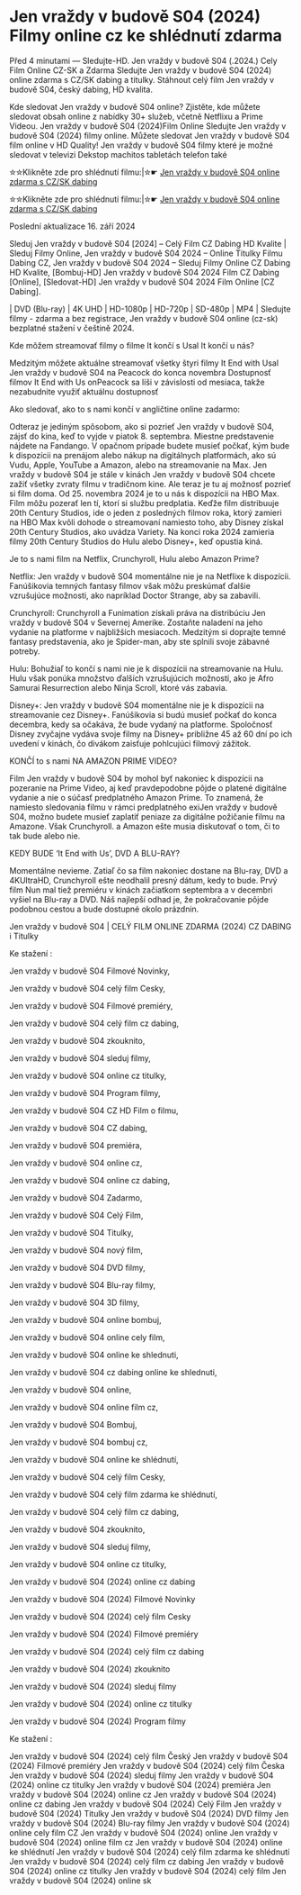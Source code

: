 # Jen vraždy v budově S04 (2024) Filmy online cz ke shlédnutí zdarma

Před 4 minutami — Sledujte-HD. Jen vraždy v budově S04 (.2024.) Cely Film Online CZ-SK a Zdarma
Sledujte Jen vraždy v budově S04 (2024) online zdarma s CZ/SK dabing a titulky. Stáhnout celý film Jen vraždy v budově S04, český dabing, HD kvalita.

Kde sledovat Jen vraždy v budově S04 online? Zjistěte, kde můžete sledovat obsah online z nabídky 30+ služeb, včetně Netflixu a Prime Videou. Jen vraždy v budově S04 (2024)Film Online Sledujte Jen vraždy v budově S04 (2024) filmy online. Můžete sledovat Jen vraždy v budově S04 film online v HD Quality! Jen vraždy v budově S04 filmy které je možné sledovat v televizi Dekstop machitos tabletách telefon také

✮✮Klikněte zde pro shlédnutí filmu:|✮☛ [Jen vraždy v budově S04 online zdarma s CZ/SK dabing](https://onlinecz-skdabingtitulkyzdarmo.blogspot.com/2024/09/jen-vrazdy-v-budove-s04-cely-film.html)

✮✮Klikněte zde pro shlédnutí filmu:|✮☛ [Jen vraždy v budově S04 online zdarma s CZ/SK dabing](https://onlinecz-skdabingtitulkyzdarmo.blogspot.com/2024/09/jen-vrazdy-v-budove-s04-cely-film.html)

Poslední aktualizace 16. září 2024


Sleduj Jen vraždy v budově S04 [2024] – Celý Film CZ Dabing HD Kvalite | Sleduj Filmy Online, Jen vraždy v budově S04 2024 – Online Titulky Filmu Dabing CZ, Jen vraždy v budově S04 2024 – Sleduj Filmy Online CZ Dabing HD Kvalite, [Bombuj-HD] Jen vraždy v budově S04 2024 Film CZ Dabing [Online], [Sledovat-HD] Jen vraždy v budově S04 2024 Film Online [CZ Dabing].

| DVD (Blu-ray) | 4K UHD | HD-1080p | HD-720p | SD-480p | MP4 | Sledujte filmy - zdarma a bez registrace, Jen vraždy v budově S04 online (cz-sk) bezplatné stažení v češtině 2024.

Kde môžem streamovať filmy o filme It končí s Usal It končí u nás?

Medzitým môžete aktuálne streamovať všetky štyri filmy It End with Usal Jen vraždy v budově S04 na Peacock do konca novembra Dostupnosť filmov It End with Us onPeacock sa líši v závislosti od mesiaca, takže nezabudnite využiť aktuálnu dostupnosť

Ako sledovať, ako to s nami končí v angličtine online zadarmo:

Odteraz je jediným spôsobom, ako si pozrieť Jen vraždy v budově S04, zájsť do kina, keď to vyjde v piatok 8. septembra. Miestne predstavenie nájdete na Fandango. V opačnom prípade budete musieť počkať, kým bude k dispozícii na prenájom alebo nákup na digitálnych platformách, ako sú Vudu, Apple, YouTube a Amazon, alebo na streamovanie na Max. Jen vraždy v budově S04 je stále v kinách Jen vraždy v budově S04 chcete zažiť všetky zvraty filmu v tradičnom kine. Ale teraz je tu aj možnosť pozrieť si film doma. Od 25. novembra 2024 je to u nás k dispozícii na HBO Max. Film môžu pozerať len tí, ktorí si službu predplatia. Keďže film distribuuje 20th Century Studios, ide o jeden z posledných filmov roka, ktorý zamieri na HBO Max kvôli dohode o streamovaní namiesto toho, aby Disney získal 20th Century Studios, ako uvádza Variety. Na konci roka 2024 zamieria filmy 20th Century Studios do Hulu alebo Disney+, keď opustia kiná.

Je to s nami film na Netflix, Crunchyroll, Hulu alebo Amazon Prime?

Netflix: Jen vraždy v budově S04 momentálne nie je na Netflixe k dispozícii. Fanúšikovia temných fantasy filmov však môžu preskúmať ďalšie vzrušujúce možnosti, ako napríklad Doctor Strange, aby sa zabavili.

Crunchyroll: Crunchyroll a Funimation získali práva na distribúciu Jen vraždy v budově S04 v Severnej Amerike. Zostaňte naladení na jeho vydanie na platforme v najbližších mesiacoch. Medzitým si doprajte temné fantasy predstavenia, ako je Spider-man, aby ste splnili svoje zábavné potreby.

Hulu: Bohužiaľ to končí s nami nie je k dispozícii na streamovanie na Hulu. Hulu však ponúka množstvo ďalších vzrušujúcich možností, ako je Afro Samurai Resurrection alebo Ninja Scroll, ktoré vás zabavia.

Disney+: Jen vraždy v budově S04 momentálne nie je k dispozícii na streamovanie cez Disney+. Fanúšikovia si budú musieť počkať do konca decembra, kedy sa očakáva, že bude vydaný na platforme. Spoločnosť Disney zvyčajne vydáva svoje filmy na Disney+ približne 45 až 60 dní po ich uvedení v kinách, čo divákom zaisťuje pohlcujúci filmový zážitok.

KONČÍ to s nami NA AMAZON PRIME VIDEO?

Film Jen vraždy v budově S04 by mohol byť nakoniec k dispozícii na pozeranie na Prime Video, aj keď pravdepodobne pôjde o platené digitálne vydanie a nie o súčasť predplatného Amazon Prime. To znamená, že namiesto sledovania filmu v rámci predplatného exiJen vraždy v budově S04, možno budete musieť zaplatiť peniaze za digitálne požičanie filmu na Amazone. Však Crunchyroll. a Amazon ešte musia diskutovať o tom, či to tak bude alebo nie.

KEDY BUDE ‘It End with Us’, DVD A BLU-RAY?

Momentálne nevieme. Zatiaľ čo sa film nakoniec dostane na Blu-ray, DVD a 4KUltraHD, Crunchyroll ešte neodhalil presný dátum, kedy to bude. Prvý film Nun mal tiež premiéru v kinách začiatkom septembra a v decembri vyšiel na Blu-ray a DVD. Náš najlepší odhad je, že pokračovanie pôjde podobnou cestou a bude dostupné okolo prázdnin.

Jen vraždy v budově S04 | CELÝ FILM ONLINE ZDARMA (2024) CZ DABING i Titulky

Ke stažení :

Jen vraždy v budově S04 Filmové Novinky,

Jen vraždy v budově S04 celý film Cesky,

Jen vraždy v budově S04 Filmové premiéry,

Jen vraždy v budově S04 celý film cz dabing,

Jen vraždy v budově S04 zkouknito,

Jen vraždy v budově S04 sleduj filmy,

Jen vraždy v budově S04 online cz titulky,

Jen vraždy v budově S04 Program filmy,

Jen vraždy v budově S04 CZ HD Film o filmu,

Jen vraždy v budově S04 CZ dabing,

Jen vraždy v budově S04 premiéra,

Jen vraždy v budově S04 online cz,

Jen vraždy v budově S04 online cz dabing,

Jen vraždy v budově S04 Zadarmo,

Jen vraždy v budově S04 Celý Film,

Jen vraždy v budově S04 Titulky,

Jen vraždy v budově S04 nový film,

Jen vraždy v budově S04 DVD filmy,

Jen vraždy v budově S04 Blu-ray filmy,

Jen vraždy v budově S04 3D filmy,

Jen vraždy v budově S04 online bombuj,

Jen vraždy v budově S04 online cely film,

Jen vraždy v budově S04 online ke shlednuti,

Jen vraždy v budově S04 cz dabing online ke shlednuti,

Jen vraždy v budově S04 online,

Jen vraždy v budově S04 online film cz,

Jen vraždy v budově S04 Bombuj,

Jen vraždy v budově S04 bombuj cz,

Jen vraždy v budově S04 online ke shlédnutí,

Jen vraždy v budově S04 celý film Cesky,

Jen vraždy v budově S04 celý film zdarma ke shlédnutí,

Jen vraždy v budově S04 celý film cz dabing,

Jen vraždy v budově S04 zkouknito,

Jen vraždy v budově S04 sleduj filmy,

Jen vraždy v budově S04 online cz titulky,

Jen vraždy v budově S04 (2024) online cz dabing

Jen vraždy v budově S04 (2024) Filmové Novinky

Jen vraždy v budově S04 (2024) celý film Cesky

Jen vraždy v budově S04 (2024) Filmové premiéry

Jen vraždy v budově S04 (2024) celý film cz dabing

Jen vraždy v budově S04 (2024) zkouknito

Jen vraždy v budově S04 (2024) sleduj filmy

Jen vraždy v budově S04 (2024) online cz titulky

Jen vraždy v budově S04 (2024) Program filmy

Ke stažení :

Jen vraždy v budově S04 (2024) celý film Český Jen vraždy v budově S04 (2024) Filmové premiéry Jen vraždy v budově S04 (2024) celý film Česka Jen vraždy v budově S04 (2024) sleduj filmy Jen vraždy v budově S04 (2024) online cz titulky Jen vraždy v budově S04 (2024) premiéra Jen vraždy v budově S04 (2024) online cz Jen vraždy v budově S04 (2024) online cz dabing Jen vraždy v budově S04 (2024) Celý Film Jen vraždy v budově S04 (2024) Titulky Jen vraždy v budově S04 (2024) DVD filmy Jen vraždy v budově S04 (2024) Blu-ray filmy Jen vraždy v budově S04 (2024) online cely film CZ Jen vraždy v budově S04 (2024) online Jen vraždy v budově S04 (2024) online film cz Jen vraždy v budově S04 (2024) online ke shlédnutí Jen vraždy v budově S04 (2024) celý film zdarma ke shlédnutí Jen vraždy v budově S04 (2024) celý film cz dabing Jen vraždy v budově S04 (2024) online cz titulky Jen vraždy v budově S04 (2024) celý film Jen vraždy v budově S04 (2024) online sk
